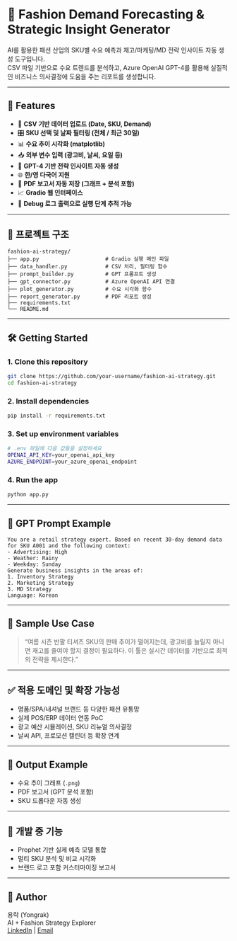 # 🧵 Fashion Demand Forecasting & Strategic Insight Generator

AI를 활용한 패션 산업의 SKU별 수요 예측과 재고/마케팅/MD 전략 인사이트 자동 생성 도구입니다.  
CSV 파일 기반으로 수요 트렌드를 분석하고, Azure OpenAI GPT-4를 활용해 실질적인 비즈니스 의사결정에 도움을 주는 리포트를 생성합니다.

---

## 🚀 Features

- 📁 **CSV 기반 데이터 업로드 (Date, SKU, Demand)**
- 🎛️ **SKU 선택 및 날짜 필터링 (전체 / 최근 30일)**
- 📊 **수요 추이 시각화 (matplotlib)**
- 📥 **외부 변수 입력 (광고비, 날씨, 요일 등)**
- 🧠 **GPT-4 기반 전략 인사이트 자동 생성**
- 🌐 **한/영 다국어 지원**
- 🧾 **PDF 보고서 자동 저장 (그래프 + 분석 포함)**
- 📈 **Gradio 웹 인터페이스**
- 🐞 **Debug 로그 출력으로 실행 단계 추적 가능**

---

## 🧩 프로젝트 구조

```
fashion-ai-strategy/
├── app.py                     # Gradio 실행 메인 파일
├── data_handler.py            # CSV 처리, 필터링 함수
├── prompt_builder.py          # GPT 프롬프트 생성
├── gpt_connector.py           # Azure OpenAI API 연결
├── plot_generator.py          # 수요 시각화 함수
├── report_generator.py        # PDF 리포트 생성
├── requirements.txt
└── README.md
```

---

## 🛠️ Getting Started

### 1. Clone this repository

```bash
git clone https://github.com/your-username/fashion-ai-strategy.git
cd fashion-ai-strategy
```

### 2. Install dependencies

```bash
pip install -r requirements.txt
```

### 3. Set up environment variables

```bash
# .env 파일에 다음 값들을 설정하세요
OPENAI_API_KEY=your_openai_api_key
AZURE_ENDPOINT=your_azure_openai_endpoint
```

### 4. Run the app

```bash
python app.py
```

---

## 🧠 GPT Prompt Example

```text
You are a retail strategy expert. Based on recent 30-day demand data for SKU A001 and the following context:
- Advertising: High
- Weather: Rainy
- Weekday: Sunday
Generate business insights in the areas of:
1. Inventory Strategy
2. Marketing Strategy
3. MD Strategy
Language: Korean
```

---

## 📎 Sample Use Case

> “여름 시즌 반팔 티셔츠 SKU의 판매 추이가 떨어지는데, 광고비를 늘릴지 아니면 재고를 줄여야 할지 결정이 필요하다. 이 툴은 실시간 데이터를 기반으로 최적의 전략을 제시한다.”

---

## ✅ 적용 도메인 및 확장 가능성

- 명품/SPA/내셔널 브랜드 등 다양한 패션 유통망
- 실제 POS/ERP 데이터 연동 PoC
- 광고 예산 시뮬레이션, SKU 리뉴얼 의사결정
- 날씨 API, 프로모션 캘린더 등 확장 연계

---

## 🧾 Output Example

- 수요 추이 그래프 (`.png`)
- PDF 보고서 (GPT 분석 포함)
- SKU 드롭다운 자동 생성

---

## 🧪 개발 중 기능

- Prophet 기반 실제 예측 모델 통합
- 멀티 SKU 분석 및 비교 시각화
- 브랜드 로고 포함 커스터마이징 보고서

---

## 👤 Author

용락 (Yongrak)  
AI + Fashion Strategy Explorer  
[LinkedIn](https://linkedin.com/in/yongrak.pro) | [Email](yongrak.pro@gmail.com)
